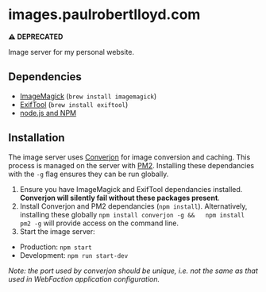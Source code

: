 # images.paulrobertlloyd.com
**⚠️ DEPRECATED**

Image server for my personal website.

## Dependencies
  * [ImageMagick][1] (`brew install imagemagick`)
  * [ExifTool][2] (`brew install exiftool`)
  * [node.js and NPM][3]

## Installation
The image server uses [Converjon][4] for image conversion and caching. This process is managed on the server with [PM2][5]. Installing these dependancies with the `-g` flag ensures they can be run globally.

1. Ensure you have ImageMagick and ExifTool dependancies installed. **Converjon will silently fail without these packages present**.
2. Install Converjon and PM2 dependancies (`npm install`). Alternatively, installing these globally `npm install converjon -g &&  
npm install pm2 -g` will provide access on the command line.
3. Start the image server:
  * Production: `npm start`  
  * Development: `npm run start-dev`

_Note: the port used by converjon should be unique, i.e. not the same as that used in WebFaction application configuration._

[1]: http://www.imagemagick.org/script/binary-releases.php
[2]: http://www.sno.phy.queensu.ca/%7Ephil/exiftool/install.html
[3]: http://nodejs.org/download/
[4]: https://github.com/berlinonline/converjon
[5]: https://github.com/Unitech/pm2
